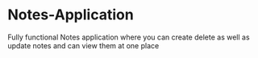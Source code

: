 # Notes-Application
Fully functional Notes application where you can create delete as well as update notes and can view them at one place
